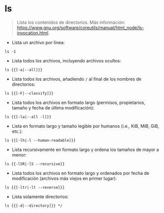 # ls

> Lista los contenidos de directorios.
> Más información: <https://www.gnu.org/software/coreutils/manual/html_node/ls-invocation.html>.

- Lista un archivo por línea:

`ls -1`

- Lista todos los archivos, incluyendo archivos ocultos:

`ls {{[-a|--all]}}`

- Lista todos los archivos, añadiendo `/` al final de los nombres de directorios:

`ls {{[-F|--classify]}}`

- Lista todos los archivos en formato largo (permisos, propietarios, tamaño y fecha de última modificación):

`ls {{[-la|--all -l]}}`

- Lista en formato largo y tamaño legible por humanos (i.e., KiB, MiB, GiB, etc.):

`ls {{[-lh|-l --human-readable]}}`

- Lista recursivamente en formato largo y ordena los tamaños de mayor a menor:

`ls {{-lSR|-lS --recursive}}`

- Lista todos los archivos en formato largo y ordenados por fecha de modificación (archivos más viejos en primer lugar):

`ls {{[-ltr|-lt --reverse]}}`

- Lista solamente directorios:

`ls {{[-d|--directory]}} */`
